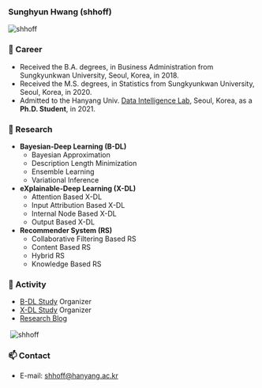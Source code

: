 ### Sunghyun Hwang (shhoff)

<p align="left"> <img src="https://komarev.com/ghpvc/?username=shhoff" alt="shhoff" /> </p>

### 🔭 Career
- Received the B.A. degrees, in Business Administration from Sungkyunkwan University, Seoul, Korea, in 2018.
- Received the M.S. degrees, in Statistics from Sungkyunkwan University, Seoul, Korea, in 2020.
- Admitted to the Hanyang Univ. [Data Intelligence Lab](https://dilab.hanyang.ac.kr), Seoul, Korea, as a **Ph.D. Student**, in 2021.

### 🌱 Research
- **Bayesian-Deep Learning (B-DL)**
    - Bayesian Approximation
    - Description Length Minimization
    - Ensemble Learning
    - Variational Inference
- **eXplainable-Deep Learning (X-DL)**
    - Attention Based X-DL
    - Input Attribution Based X-DL
    - Internal Node Based X-DL
    - Output Based X-DL
- **Recommender System (RS)**
    - Collaborative Filtering Based RS
    - Content Based RS
    - Hybrid RS
    - Knowledge Based RS

### 👯 Activity
- [B-DL Study](https://shhoff.github.io/posts) Organizer
- [X-DL Study](https://shhoff.github.io/posts) Organizer
- [Research Blog](https://shhoff.github.io)

<p>&nbsp;<img align="center" src="https://github-readme-stats.vercel.app/api?username=shhoff&show_icons=true" alt="shhoff" /></p>


### 📫 Contact
- E-mail: shhoff@hanyang.ac.kr
